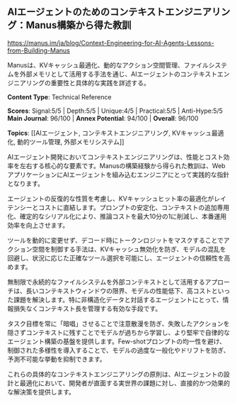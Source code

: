 ## AIエージェントのためのコンテキストエンジニアリング：Manus構築から得た教訓

https://manus.im/ja/blog/Context-Engineering-for-AI-Agents-Lessons-from-Building-Manus

Manusは、KVキャッシュ最適化、動的なアクション空間管理、ファイルシステムを外部メモリとして活用する手法を通じ、AIエージェントのコンテキストエンジニアリングの重要性と具体的な実践を詳述する。

**Content Type**: Technical Reference

**Scores**: Signal:5/5 | Depth:5/5 | Unique:4/5 | Practical:5/5 | Anti-Hype:5/5
**Main Journal**: 96/100 | **Annex Potential**: 94/100 | **Overall**: 96/100

**Topics**: [[AIエージェント, コンテキストエンジニアリング, KVキャッシュ最適化, 動的ツール管理, 外部メモリシステム]]

AIエージェント開発においてコンテキストエンジニアリングは、性能とコスト効率を左右する核心的な要素です。Manusの構築経験から得られた教訓は、WebアプリケーションにAIエージェントを組み込むエンジニアにとって実践的な指針となります。

エージェントの反復的な性質を考慮し、KVキャッシュヒット率の最適化がレイテンシーとコストに直結します。プロンプトの安定化、コンテキストの追加専用化、確定的なシリアル化により、推論コストを最大10分の1に削減し、本番運用効率を向上させます。

ツールを動的に変更せず、デコード時にトークンロジットをマスクすることでアクション空間を制御する手法は、KVキャッシュ無効化を防ぎ、モデルの混乱を回避し、状況に応じた正確なツール選択を可能にし、エージェントの信頼性を高めます。

無制限で永続的なファイルシステムを外部コンテキストとして活用するアプローチは、長いコンテキストウィンドウの限界、モデルの性能低下、高コストといった課題を解決します。特に非構造化データと対話するエージェントにとって、情報損失なくコンテキスト長を管理する有効な手段です。

タスク目標を常に「暗唱」させることで注意散漫を防ぎ、失敗したアクションを隠さずコンテキストに残すことでモデルが過ちから学習し、より堅牢で自律的なエージェント構築の基盤を提供します。Few-shotプロンプトの均一性を避け、制御された多様性を導入することで、モデルの過度な一般化やドリフトを防ぎ、予測不可能な挙動を抑制できます。

これらの具体的なコンテキストエンジニアリングの原則は、AIエージェントの設計と最適化において、開発者が直面する実世界の課題に対し、直接的かつ効果的な解決策を提供します。